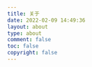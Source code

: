 ```yaml
---
title: 关于
date: 2022-02-09 14:49:36
layout: about
type: about
comment: false
toc: false
copyright: false
---
```

